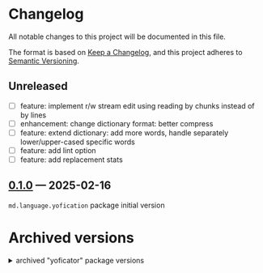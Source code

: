 # Changelog

All notable changes to this project will be documented in this file.

The format is based on [Keep a Changelog](https://keepachangelog.com/en/1.1.0/),
and this project adheres to [Semantic Versioning](https://semver.org/spec/v2.0.0.html).

## Unreleased

- [ ] feature: implement r/w stream edit using reading by chunks instead of by lines 
- [ ] enhancement: change dictionary format: better compress
- [ ] feature: extend dictionary: add more words, handle separately lower/upper-cased specific words
- [ ] feature: add lint option
- [ ] feature: add replacement stats

## [0.1.0] — 2025-02-16

`md.language.yofication` package initial version

# Archived versions

<details><summary>archived "yoficator" package versions</summary>

## 0.1.7 — 2025-02-15
### Changed

- [x] replace dictionary file with bz2-archived version (decrease file size in 8.1 times)

## 0.1.6 — 2025-02-15
### Changed

- [x] optimize regexp pattern

## 0.1.5 — 2025-02-15
### Changed

- [x] refactoring: dictionary file renamed: `yoficator/_data/yoficator.dic` to `yoficator/_data/dictionary.ru_RU.txt`

## 0.1.4 — 2025-02-15
### Changed

- [x] upgrade to python3

## 0.1.3 — 2025-02-15
### Removed

- [x] refuse from `regex` as dependency in favor of standard `re`

## 0.1.2 — 2025-02-15
### Removed

- [x] remove unused `pprint` statement

## 0.1.1 — 2025-02-15
### Removed

- [x] remove "tests" (demo) functionality

## 0.1.0 — 2025-02-15
### Added

- [x] added `changelog`, `license` files

### Changed

- [x] refactoring: project directory structure changed, added `setup.py` file for packaging

## Unversioned — 2015-11-17

Initial release

</details>

[0.1.0]: https://github.com/md-py/md.language.yofication/releases/tag/0.1.0
